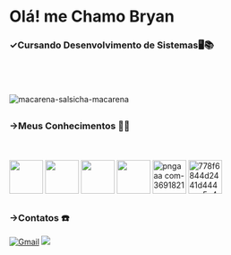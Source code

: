 # Olá! me Chamo Bryan

### ✓Cursando Desenvolvimento de Sistemas🖥️📚

## <br>

![macarena-salsicha-macarena](https://github.com/user-attachments/assets/cfef2e7c-4ae9-49d8-b8cd-c1401eeacdca)

##

### ->Meus Conhecimentos 📝💯
<br> <br>
  <img height="60" windth="60" src="https://cdn.jsdelivr.net/gh/devicons/devicon/icons/html5/html5-original.svg" />
  <img height="60" windth="60" src="https://cdn.jsdelivr.net/gh/devicons/devicon@latest/icons/css3/css3-original.svg" />
  <img height="60" windth="60" src="https://cdn3d.iconscout.com/3d/free/thumb/free-c-language-3d-icon-download-in-png-blend-fbx-gltf-file-formats--logo-mobile-developer-programming-pack-logos-icons-5453029.png?f=webp" /> 
  <img height="60" windth="60" src="https://cdn.jsdelivr.net/gh/devicons/devicon@latest/icons/csharp/csharp-original.svg" />
  <img height="60" windth="60" alt="pngaaa com-3691821" src="https://github.com/user-attachments/assets/776db8d0-a5ab-458c-8ca0-77f042149001" />
  <img height="60" windth="60"  alt="778f6844d2441d444aac5e421b4355ec" src="https://github.com/user-attachments/assets/b451f215-5217-4af0-b58c-d2fe4090d0c3" />

##

### ->Contatos ☎️
[![Gmail](https://img.shields.io/badge/Gmail-D14836?style=for-the-badge&logo=gmail&logoColor=white)](mailto:goncalvesbryan424@gmail.com)
<a href= www.linkedin.com/in/bryan-gonçalves target="_blank"><img loading="lazy" src="https://img.shields.io/badge/-LinkedIn-%230077B5?style=for-the-badge&logo=linkedin&logoColor=white" target="_blank"></a> <br> <br>


